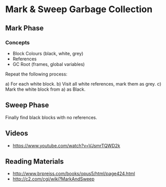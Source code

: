 # Mark & Sweep Garbage Collection

## Mark Phase

### Concepts

* Block Colours (black, white, grey)
* References
* GC Root (frames, global variables)

Repeat the following process:

a) For each white block.
b) Visit all white references, mark them as grey.
c) Mark the white block from a) as Black.


## Sweep Phase

Finally find black blocks with no references.

## Videos

* https://www.youtube.com/watch?v=VJsmrTQWD2k

## Reading Materials
* http://www.brpreiss.com/books/opus5/html/page424.html
* http://c2.com/cgi/wiki?MarkAndSweep
